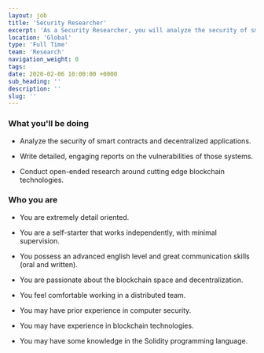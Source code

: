 ```yaml
---
layout: job
title: 'Security Researcher'
excerpt: 'As a Security Researcher, you will analyze the security of smart contracts and decentralized applications while conducting open-ended research around cutting edge blockchain technologies.'
location: 'Global'
type: 'Full Time'
team: 'Research'
navigation_weight: 0
tags:
date: 2020-02-06 10:00:00 +0000
sub_heading: ''
description: ''
slug: ''
---
```


<div class="requirements">
  <h3 class="job-description-title">What you'll be doing</h3>
  <ul>
    <li><p>
      Analyze the security of smart contracts and decentralized applications.
    </p></li>
    <li><p>
      Write detailed, engaging reports on the vulnerabilities of those systems.
    </p></li>
    <li><p>
      Conduct open-ended research around cutting edge blockchain technologies.
    </p></li>
  </ul>
</div>

<div class="requirements">
  <h3 class="job-description-title">Who you are</h3>
  <ul>
    <li><p>
      You are extremely detail oriented.
    </p></li>
    <li><p>
      You are a self-starter that works independently, with minimal supervision.
    </p></li>
    <li><p>
      You possess an advanced english level and great communication skills (oral and written).
    </p></li>
    <li><p>
      You are passionate about the blockchain space and decentralization.
    </p></li>
    <li><p>
      You feel comfortable working in a distributed team.
    </p></li>
    <li><p>
      You may have prior experience in computer security.
    </p></li>
    <li><p>
      You may have experience in blockchain technologies.
    </p></li>
    <li><p>
      You may have some knowledge in the Solidity programming language.
    </p></li>
  </ul>
</div>